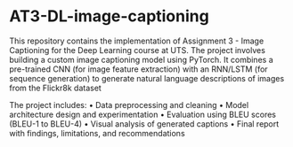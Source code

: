 # AT3-DL-image-captioning

This repository contains the implementation of Assignment 3 - Image Captioning for the Deep Learning course at UTS. The project involves building a custom image captioning model using PyTorch. It combines a pre-trained CNN (for image feature extraction) with an RNN/LSTM (for sequence generation) to generate natural language descriptions of images from the Flickr8k dataset

The project includes:
	•	Data preprocessing and cleaning
	•	Model architecture design and experimentation
	•	Evaluation using BLEU scores (BLEU-1 to BLEU-4)
	•	Visual analysis of generated captions
	•	Final report with findings, limitations, and recommendations
